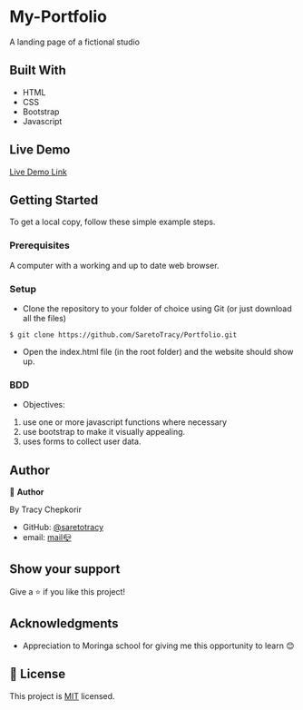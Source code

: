 # My-Portfolio

A landing page of a fictional studio

## Built With

- HTML
- CSS
- Bootstrap
- Javascript
## Live Demo

[Live Demo Link]()


## Getting Started

To get a local copy, follow these simple example steps.

### Prerequisites

A computer with a working and up to date web browser.

### Setup

- Clone the repository to your folder of choice using Git (or just download all the files)
```
$ git clone https://github.com/SaretoTracy/Portfolio.git

```
- Open the index.html file (in the root folder) and the website should show up.

### BDD
- Objectives:
1. use one or more javascript functions where necessary
2. use bootstrap to make it visually appealing.
3. uses forms to collect user data.

## Author

👤 **Author**

  By Tracy Chepkorir

- GitHub: [@saretotracy](https://github.com/saretoduncan)
- email: <a href="mailto:tracychepkorir99@gmailcom"> mail📪</a>




## Show your support

Give a ⭐️ if you like this project!

## Acknowledgments

- Appreciation to  Moringa school for giving me this opportunity to learn 😊

## 📝 License

This project is [MIT](LICENSE) licensed.